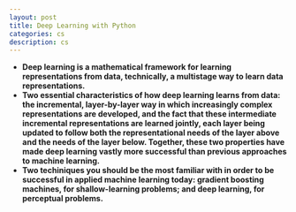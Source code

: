 ```yaml
---
layout: post
title: Deep Learning with Python
categories: cs
description: cs
---
```


* **Deep learning is a mathematical framework for learning representations from data, technically, a multistage way to learn data representations.** 
* **Two essential characteristics of how deep learning learns from data: the incremental, layer-by-layer way in which increasingly complex representations are developed, and the fact that these intermediate incremental representations are learned jointly, each layer being updated to follow both the representational needs of the layer above and the needs of the layer below. Together, these two properties have made deep learning vastly more successful than previous approaches to machine learning.**
* **Two techiniques you should be the most familiar with in order to be successful in applied machine learning today: gradient boosting machines, for shallow-learning problems; and deep learning, for perceptual problems.**

